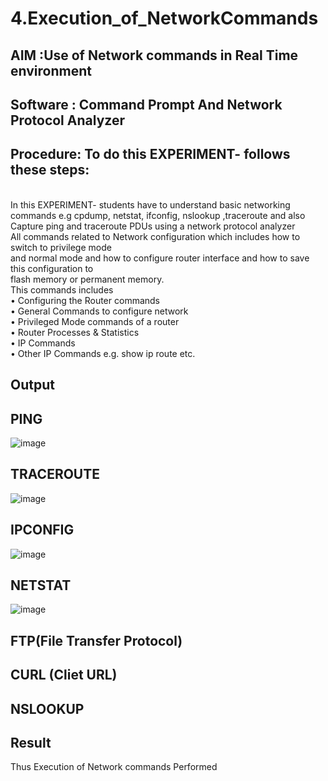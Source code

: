 # 4.Execution_of_NetworkCommands
## AIM :Use of Network commands in Real Time environment
## Software : Command Prompt And Network Protocol Analyzer
## Procedure: To do this EXPERIMENT- follows these steps:
<BR>
In this EXPERIMENT- students have to understand basic networking commands e.g cpdump, netstat, ifconfig, nslookup ,traceroute and also Capture ping and traceroute PDUs using a network protocol analyzer 
<BR>
All commands related to Network configuration which includes how to switch to privilege mode
<BR>
and normal mode and how to configure router interface and how to save this configuration to
<BR>
flash memory or permanent memory.
<BR>
This commands includes
<BR>
• Configuring the Router commands
<BR>
• General Commands to configure network
<BR>
• Privileged Mode commands of a router 
<BR>
• Router Processes & Statistics
<BR>
• IP Commands
<BR>
• Other IP Commands e.g. show ip route etc.
<BR>

## Output
## PING
![image](https://github.com/user-attachments/assets/e5705c37-cc8d-4fc8-8597-1573809e5ccb)


## TRACEROUTE
![image](https://github.com/user-attachments/assets/e067648f-44d3-41a2-9914-066ae216f36d)


## IPCONFIG
![image](https://github.com/user-attachments/assets/a7de6211-3a85-4e6b-a884-b76eece8f88e)


## NETSTAT
![image](https://github.com/user-attachments/assets/69f29000-a0fc-4c7e-adbd-d6cf4951a0db)


## FTP(File Transfer Protocol)


## CURL (Cliet URL)


## NSLOOKUP

## Result
Thus Execution of Network commands Performed 
